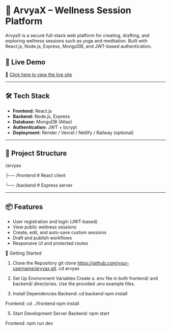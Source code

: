 # 🌿 ArvyaX – Wellness Session Platform

ArvyaX is a secure full-stack web platform for creating, drafting, and exploring wellness sessions such as yoga and meditation. Built with React.js, Node.js, Express, MongoDB, and JWT-based authentication.

## 🚀 Live Demo

🔗 [Click here to view the live site](https://arvyax-fronten.onrender.com/)  

---

## 🛠 Tech Stack

- **Frontend:** React.js  
- **Backend:** Node.js, Express  
- **Database:** MongoDB (Atlas)  
- **Authentication:** JWT + bcrypt  
- **Deployment:** Render / Vercel / Netlify / Railway (optional)

---

## 📁 Project Structure

/arvyax

├── /frontend # React client

└── /backend # Express server

---

## 📦 Features

- User registration and login (JWT-based)
- View public wellness sessions
- Create, edit, and auto-save custom sessions
- Draft and publish workflows
- Responsive UI and protected routes

🧪 Getting Started

1. Clone the Repository
git clone https://github.com/your-username/arvyax.git.
cd arvyax


3. Set Up Environment Variables
Create a .env file in both frontend/ and backend/ directories. Use the provided .env.example files.


4. Install Dependencies
Backend:
cd backend
npm install

Frontend:
cd ../frontend
npm install


5. Start Development Server
Backend:
npm start

Frontend:
npm run dev
